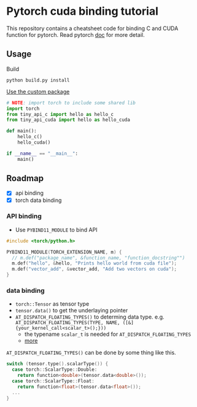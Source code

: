 
# Pytorch cuda binding tutorial

This repository contains a cheatsheet code for binding C and CUDA function for pytorch. Read pytorch [doc](https://pytorch.org/tutorials/advanced/cpp_extension.html#) for more detail.


## Usage

Build

```
python build.py install
```

[Use the custom package](./test.py)

```python
# NOTE: import torch to include some shared lib
import torch
from tiny_api_c import hello as hello_c
from tiny_api_cuda import hello as hello_cuda

def main():
    hello_c()
    hello_cuda()

if __name__ == "__main__":
    main()
```

## Roadmap

- [x] api binding
- [x] torch data binding

### API binding

- Use `PYBIND11_MODULE` to bind API

```cpp
#include <torch/python.h>

PYBIND11_MODULE(TORCH_EXTENSION_NAME, m) {
  // m.def("package_name", &function_name, "function_docstring"")
  m.def("hello", &hello, "Prints hello world from cuda file");
  m.def("vector_add", &vector_add, "Add two vectors on cuda");
}
```

### data binding

- `torch::Tensor` as tensor type
- `tensor.data()` to get the underlaying pointer
- `AT_DISPATCH_FLOATING_TYPES()` to determing data type. e.g. `AT_DISPATCH_FLOATING_TYPES(TYPE, NAME, ([&]{your_kernel_call<scalar_t>();}))`
    * the typename `scalar_t` is needed for `AT_DISPATCH_FLOATING_TYPES`
    * [more](https://github.com/pytorch/pytorch/blob/main/aten/src/ATen/Dispatch.h)

`AT_DISPATCH_FLOATING_TYPES()` can be done by some thing like this.

```cpp
switch (tensor.type().scalarType()) {
  case torch::ScalarType::Double:
    return function<double>(tensor.data<double>());
  case torch::ScalarType::Float:
    return function<float>(tensor.data<float>());
  ...
}
```



